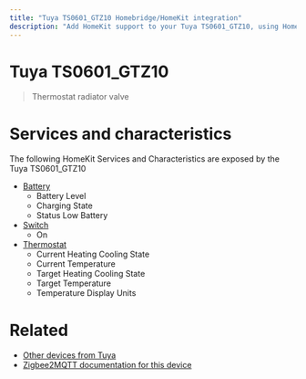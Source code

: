 ```yaml
---
title: "Tuya TS0601_GTZ10 Homebridge/HomeKit integration"
description: "Add HomeKit support to your Tuya TS0601_GTZ10, using Homebridge, Zigbee2MQTT and homebridge-z2m."
---
```

<!---
This file has been GENERATED using src/docgen/docgen.ts
DO NOT EDIT THIS FILE MANUALLY!
-->
# Tuya TS0601_GTZ10
> Thermostat radiator valve


# Services and characteristics
The following HomeKit Services and Characteristics are exposed by
the Tuya TS0601_GTZ10

* [Battery](../../battery.md)
  * Battery Level
  * Charging State
  * Status Low Battery
* [Switch](../../switch.md)
  * On
* [Thermostat](../../climate.md)
  * Current Heating Cooling State
  * Current Temperature
  * Target Heating Cooling State
  * Target Temperature
  * Temperature Display Units


# Related
* [Other devices from Tuya](../index.md#tuya)
* [Zigbee2MQTT documentation for this device](https://www.zigbee2mqtt.io/devices/TS0601_GTZ10.html)